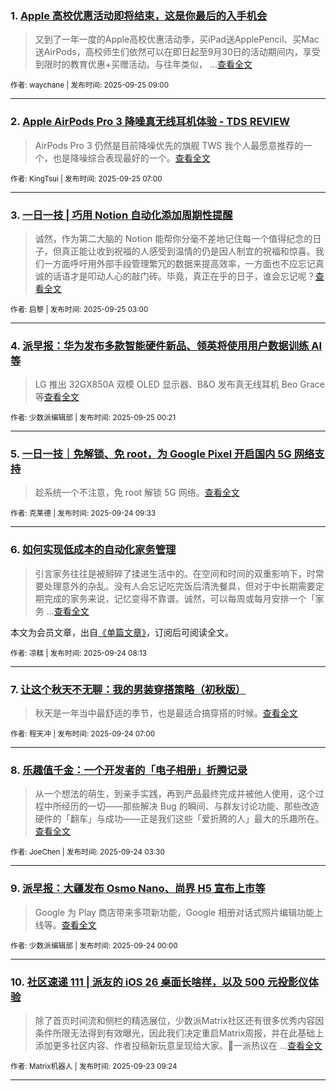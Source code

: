 ### 1. [Apple 高校优惠活动即将结束，这是你最后的入手机会](https://sspai.com/post/100935)

> 又到了一年一度的Apple高校优惠活动季，买iPad送ApplePencil、买Mac送AirPods，高校师生们依然可以在即日起至9月30日的活动期间内，享受到限时的教育优惠+买赠活动。与往年类似， ...[查看全文](https://sspai.com/post/100935) 

<sub>作者: waychane | 发布时间: 2025-09-25 09:00</sub>

---


### 2. [Apple AirPods Pro 3 降噪真无线耳机体验 - TDS REVIEW](https://sspai.com/post/102744)

> AirPods Pro 3 仍然是目前降噪优先的旗舰 TWS 我个人最愿意推荐的一个，也是降噪综合表现最好的一个。[查看全文](https://sspai.com/post/102744) 

<sub>作者: KingTsui | 发布时间: 2025-09-25 07:00</sub>

---


### 3. [一日一技 | 巧用 Notion 自动化添加周期性提醒](https://sspai.com/post/102644)

> 诚然，作为第二大脑的 Notion 能帮你分毫不差地记住每一个值得纪念的日子，但真正能让收到祝福的人感受到温情的仍是因人制宜的祝福和惊喜。我们一方面呼吁用外部手段管理繁冗的数据来提高效率，一方面也不应忘记真诚的话语才是叩动人心的敲门砖。毕竟，真正在乎的日子，谁会忘记呢？[查看全文](https://sspai.com/post/102644) 

<sub>作者: 启黎 | 发布时间: 2025-09-25 03:00</sub>

---


### 4. [派早报：华为发布多款智能硬件新品、领英将使用用户数据训练 AI 等](https://sspai.com/post/102742)

> LG 推出 32GX850A 双模 OLED 显示器、B&O 发布真无线耳机 Beo Grace 等[查看全文](https://sspai.com/post/102742) 

<sub>作者: 少数派编辑部 | 发布时间: 2025-09-25 00:21</sub>

---


### 5. [一日一技｜免解锁、免 root，为 Google Pixel 开启国内 5G 网络支持](https://sspai.com/post/96068)

> 趁系统一个不注意，免 root 解锁 5G 网络。[查看全文](https://sspai.com/post/96068) 

<sub>作者: 克莱德 | 发布时间: 2025-09-24 09:33</sub>

---


### 6. [如何实现低成本的自动化家务管理](https://sspai.com/prime/story/automated-housework-management)

> 引言家务往往是被掰碎了揉进生活中的。在空间和时间的双重影响下，时常要处理意外的杂乱。没有人会忘记吃完饭后清洗餐具，但对于中长期需要定期完成的家务来说，记忆变得不靠谱。诚然，可以每周或每月安排一个「家务 ...[查看全文](https://sspai.com/prime/story/automated-housework-management)

本文为会员文章，出自[《单篇文章》](https://sspai.com/prime/precog/single)，订阅后可阅读全文。 

<sub>作者: 凉糕 | 发布时间: 2025-09-24 08:13</sub>

---


### 7. [让这个秋天不无聊：我的男装穿搭策略（初秋版）](https://sspai.com/post/102686)

> 秋天是一年当中最舒适的季节，也是最适合搞穿搭的时候。[查看全文](https://sspai.com/post/102686) 

<sub>作者: 程天冲 | 发布时间: 2025-09-24 07:00</sub>

---


### 8. [乐趣值千金：一个开发者的「电子相册」折腾记录](https://sspai.com/post/100286)

> 从一个想法的萌生，到亲手实践，再到产品最终完成并被他人使用，这个过程中所经历的一切——那些解决 Bug 的瞬间、与群友讨论功能、那些改造硬件的「翻车」与成功——正是我们这些「爱折腾的人」最大的乐趣所在。[查看全文](https://sspai.com/post/100286) 

<sub>作者: JoeChen | 发布时间: 2025-09-24 03:30</sub>

---


### 9. [派早报：大疆发布 Osmo Nano、尚界 H5 宣布上市等](https://sspai.com/post/102718)

> Google 为 Play 商店带来多项新功能，Google 相册对话式照片编辑功能上线等。[查看全文](https://sspai.com/post/102718) 

<sub>作者: 少数派编辑部 | 发布时间: 2025-09-24 00:00</sub>

---


### 10. [社区速递 111 | 派友的 iOS 26 桌面长啥样，以及 500 元投影仪体验](https://sspai.com/post/102712)

> 除了首页时间流和侧栏的精选展位，少数派Matrix社区还有很多优秀内容因条件所限无法得到有效曝光，因此我们决定重启Matrix周报，并在此基础上添加更多社区内容、作者投稿新玩意呈现给大家。💬一派热议在 ...[查看全文](https://sspai.com/post/102712) 

<sub>作者: Matrix机器人 | 发布时间: 2025-09-23 09:24</sub>

---

